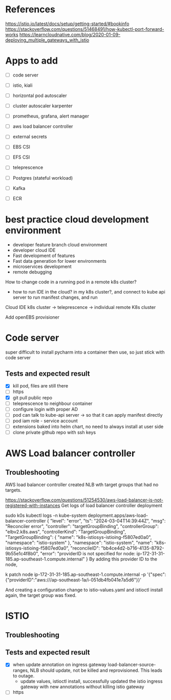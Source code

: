 # References
https://istio.io/latest/docs/setup/getting-started/#bookinfo
https://stackoverflow.com/questions/51468491/how-kubectl-port-forward-works
https://learncloudnative.com/blog/2020-01-09-deploying_multiple_gateways_with_istio

# Apps to add
- [ ] code server
- [ ] istio, kiali
- [ ] horizontal pod autoscaler
- [ ] cluster autoscaler karpenter
- [ ] prometheus, grafana, alert manager
- [ ] aws load balancer controller
- [ ] external secrets
- [ ] EBS CSI
- [ ] EFS CSI

- [ ] teleprescence

- [ ] Postgres (stateful workload)
- [ ] Kafka
- [ ] ECR




# best practice cloud development environment

* developer feature branch cloud environment
* developer cloud IDE
* Fast development of features
* Fast data generation for lower environments
* microservices development
* remote debugging

How to change code in a running pod in a remote k8s cluster?
* how to run IDE in the cloud? in my k8s cluster?, and connect to kube api server to run manifest changes, and run 


Cloud IDE k8s cluster -> teleprescence ->  individual remote K8s cluster

Add openEBS provisioner



# Code server
super difficult to install pycharm into a container then use, so just
stick with code server

## Tests and expected result
- [x] kill pod, files are still there
- [ ] https 
- [x] git pull public repo
- [ ] teleprescence to neighbour container
- [ ] configure login with proper AD
- [ ] pod can talk to kube-api server -> so that it can apply manifest directly
- [ ] pod iam role - service account
- [ ] extensions baked into helm chart, no need to always install at user side
- [ ] clone private github repo with ssh keys
# AWS Load balancer controller 
## Troubleshooting
AWS load balancer controller created NLB wth target groups that had no targets.

https://stackoverflow.com/questions/51254530/aws-load-balancer-is-not-registered-with-instances
Get logs of load balancer controller deployment

sudo k0s kubectl logs -n kube-system deployment.apps/aws-load-balancer-controller
{
  "level": "error",
  "ts": "2024-03-04T14:39:44Z",
  "msg": "Reconciler error",
  "controller": "targetGroupBinding",
  "controllerGroup": "elbv2.k8s.aws",
  "controllerKind": "TargetGroupBinding",
  "TargetGroupBinding": {
    "name": "k8s-istiosys-istioing-f5807ed0a0",
    "namespace": "istio-system"
  },
  "namespace": "istio-system",
  "name": "k8s-istiosys-istioing-f5807ed0a0",
  "reconcileID": "bb4ce4d2-b716-4135-8792-9b55e1c4f8b0",
  "error": "providerID is not specified for node: ip-172-31-31-185.ap-southeast-1.compute.internal"
}
By adding this provider ID to the node, 

k patch node ip-172-31-31-185.ap-southeast-1.compute.internal -p '{"spec":{"providerID":"aws:///ap-southeast-1a/i-051db4fb041e7a5d6"}}'

And creating a configuration change to istio-values.yaml and istioctl install again, the target group was fixed.


# ISTIO
## Troubleshooting


## Tests and expected result
- [x] when update annotation on ingress gateway load-balancer-source-ranges, NLB should update, not be killed and reprovisioned. This leads to outage.
  - update values, istioctl install, successfully updated the istio ingress gateway with new annotations without killing istio gateway
- [ ] https 
